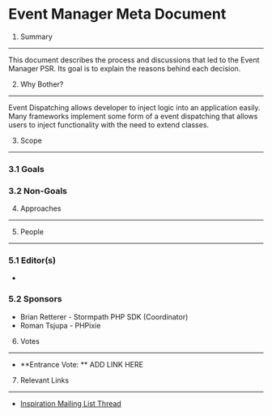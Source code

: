 Event Manager Meta Document
===========================

1. Summary
----------

This document describes the process and discussions that led to the Event Manager PSR. Its goal is to explain the reasons behind each decision.

2. Why Bother?
--------------
Event Dispatching allows developer to inject logic into an application easily.
Many frameworks implement some form of a event dispatching that allows users to
inject functionality with the need to extend classes.


3. Scope
--------

### 3.1 Goals



### 3.2 Non-Goals



4. Approaches
-------------




5. People
---------

### 5.1 Editor(s)

* 

### 5.2 Sponsors

* Brian Retterer - Stormpath PHP SDK (Coordinator)
* Roman Tsjupa - PHPixie

6. Votes
--------

* **Entrance Vote: **  ADD LINK HERE


7. Relevant Links
-----------------

* [Inspiration Mailing List Thread](https://groups.google.com/forum/#!topic/php-fig/-EJOStgxAwY)
